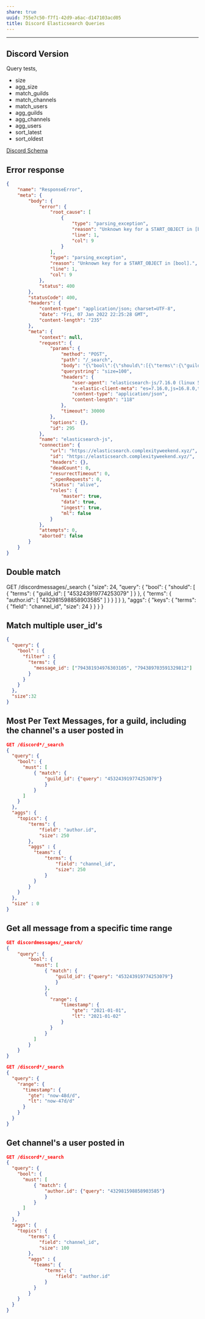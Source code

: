 ```yaml
---
share: true
uuid: 755e7c50-f7f1-42d9-a6ac-d147103acd05
title: Discord Elasticsearch Queries
---
```

---

## Discord Version

Query tests,

* size
* agg_size
* match_guilds
* match_channels
* match_users
* agg_guilds
* agg_channels
* agg_users
* sort_latest
* sort_oldest

[Discord Schema](/undefined)

## Error response

``` json
{
    "name": "ResponseError",
    "meta": {
        "body": {
            "error": {
                "root_cause": [
                    {
                        "type": "parsing_exception",
                        "reason": "Unknown key for a START_OBJECT in [bool].",
                        "line": 1,
                        "col": 9
                    }
                ],
                "type": "parsing_exception",
                "reason": "Unknown key for a START_OBJECT in [bool].",
                "line": 1,
                "col": 9
            },
            "status": 400
        },
        "statusCode": 400,
        "headers": {
            "content-type": "application/json; charset=UTF-8",
            "date": "Fri, 07 Jan 2022 22:25:28 GMT",
            "content-length": "235"
        },
        "meta": {
            "context": null,
            "request": {
                "params": {
                    "method": "POST",
                    "path": "/_search",
                    "body": "{\"bool\":{\"should\":[{\"terms\":{\"guild_id\":[\"453243919774253079\"](/undefined)}},{\"terms\":{\"author.id\":[\"432981598858903585\"](/undefined)}}]}}",
                    "querystring": "size=100",
                    "headers": {
                        "user-agent": "elasticsearch-js/7.16.0 (linux 5.13.0-7620-generic-x64; Node.js v16.8.0)",
                        "x-elastic-client-meta": "es=7.16.0,js=16.8.0,t=7.16.0,hc=16.8.0",
                        "content-type": "application/json",
                        "content-length": "118"
                    },
                    "timeout": 30000
                },
                "options": {},
                "id": 295
            },
            "name": "elasticsearch-js",
            "connection": {
                "url": "https://elasticsearch.complexityweekend.xyz/",
                "id": "https://elasticsearch.complexityweekend.xyz/",
                "headers": {},
                "deadCount": 0,
                "resurrectTimeout": 0,
                "_openRequests": 0,
                "status": "alive",
                "roles": {
                    "master": true,
                    "data": true,
                    "ingest": true,
                    "ml": false
                }
            },
            "attempts": 0,
            "aborted": false
        }
    }
}
```

## Double match

GET /discordmessages/_search
{
    "size": 24,
    "query": {
        "bool": {
            "should": [
                {
                  "terms": {
                    "guild_id": [
                        "453243919774253079"
                    ]
                  }
                },
                {
                  "terms": {
                    "author.id": [
                        "432981598858903585"
                    ]
                  }
                }
            ]
        }
    },
    "aggs": {
        "keys": {
            "terms": {
                "field": "channel_id",
                "size": 24
            }
        }
    }
}

## Match multiple user_id's

``` json
{
  "query": {
    "bool" : {
      "filter" : {
        "terms": {
          "message_id": ["794381934976303105", "794389703591329812"]
        }
      }
    }
  },
  "size":32
}
```

## Most Per Text Messages, for a guild, including the channel's a user posted in

``` json
GET /discord*/_search
{
  "query": {
    "bool": {
      "must": [
          { "match": {
              "guild_id": {"query": "453243919774253079"}
              }
          }
      ]
    }
  },
  "aggs": {
    "topics": {
        "terms": {
            "field": "author.id",
            "size": 250
        },
        "aggs" : {
          "teams": {
              "terms": {
                  "field": "channel_id",
                  "size": 250
              }
          }
        }
    }
  },
  "size" : 0
}
```

## Get all message from a specific time range

``` json
GET discordmessages/_search/
{
    "query": {
        "bool": {
          "must": [
              { "match": {
                  "guild_id": {"query": "453243919774253079"}
                  }
              },
              { 
                "range": {
                    "timestamp": {
                        "gte": "2021-01-01",
                        "lt": "2021-01-02"
                    }
                }
              }
          ]
        }
    }
}
```

``` json
GET /discord*/_search
{
  "query": {
    "range": {
      "timestamp": {
        "gte": "now-48d/d",
        "lt": "now-47d/d"
      }
    }
  }
}
```
## Get channel's a user posted in

``` json
GET /discord*/_search
{
  "query": {
    "bool": {
      "must": [
          { "match": {
              "author.id": {"query": "432981598858903585"}
              }
          }
      ]
    }
  },
  "aggs": {
    "topics": {
        "terms": {
            "field": "channel_id",
            "size": 100
        },
        "aggs" : {
          "teams": {
              "terms": {
                  "field": "author.id"
              }
          }
        }
    }
  }
}
```